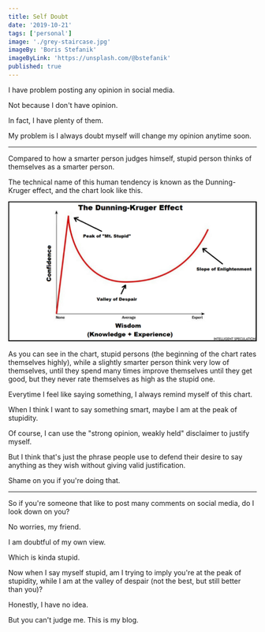 ```yaml
---
title: Self Doubt
date: '2019-10-21'
tags: ['personal']
image: './grey-staircase.jpg'
imageBy: 'Boris Stefanik'
imageByLink: 'https://unsplash.com/@bstefanik'
published: true
---
```


I have problem posting any opinion in social media.

Not because I don't have opinion.

In fact, I have plenty of them.

My problem is I always doubt myself will change my opinion anytime soon.

---

Compared to how a smarter person judges himself, stupid person thinks of themselves as a smarter person.

The technical name of this human tendency is known as the Dunning-Kruger effect, and the chart look like this.

![Dunning-Kruger Effect Chart](dunning-kruger-effect.png)

As you can see in the chart, stupid persons (the beginning of the chart rates themselves highly), while a slightly smarter person think very low of themselves, until they spend many times improve themselves until they get good, but they never rate themselves as high as the stupid one.

Everytime I feel like saying something, I always remind myself of this chart.

When I think I want to say something smart, maybe I am at the peak of stupidity.

Of course, I can use the "strong opinion, weakly held" disclaimer to justify myself.

But I think that's just the phrase people use to defend their desire to say anything as they wish without giving valid justification.

Shame on you if you're doing that.

---

So if you're someone that like to post many comments on social media, do I look down on you?

No worries, my friend.

I am doubtful of my own view.

Which is kinda stupid.

Now when I say myself stupid, am I trying to imply you're at the peak of stupidity, while I am at the valley of despair (not the best, but still better than you)?

Honestly, I have no idea.

But you can't judge me. This is my blog.
